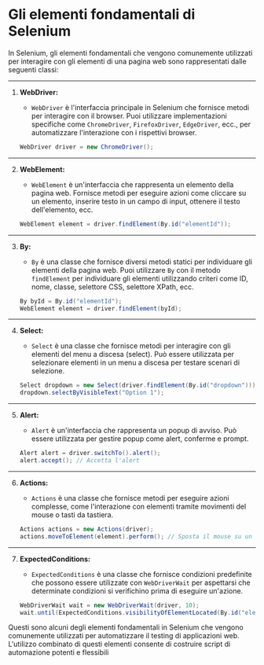 # Gli elementi fondamentali di Selenium

In Selenium, gli elementi fondamentali che vengono comunemente utilizzati per interagire con gli elementi di una pagina web sono rappresentati dalle seguenti classi:

---

1. **WebDriver:**
   - `WebDriver` è l'interfaccia principale in Selenium che fornisce metodi per interagire con il browser. Puoi utilizzare implementazioni specifiche come `ChromeDriver`, `FirefoxDriver`, `EdgeDriver`, ecc., per automatizzare l'interazione con i rispettivi browser.

   ```java
   WebDriver driver = new ChromeDriver();
   ```

---

2. **WebElement:**
   - `WebElement` è un'interfaccia che rappresenta un elemento della pagina web. Fornisce metodi per eseguire azioni come cliccare su un elemento, inserire testo in un campo di input, ottenere il testo dell'elemento, ecc.

   ```java
   WebElement element = driver.findElement(By.id("elementId"));
   ```

---

3. **By:**
   - `By` è una classe che fornisce diversi metodi statici per individuare gli elementi della pagina web. Puoi utilizzare `By` con il metodo `findElement` per individuare gli elementi utilizzando criteri come ID, nome, classe, selettore CSS, selettore XPath, ecc.

   ```java
   By byId = By.id("elementId");
   WebElement element = driver.findElement(byId);
   ```

---

4. **Select:**
   - `Select` è una classe che fornisce metodi per interagire con gli elementi del menu a discesa (select). Può essere utilizzata per selezionare elementi in un menu a discesa per testare scenari di selezione.

   ```java
   Select dropdown = new Select(driver.findElement(By.id("dropdown")));
   dropdown.selectByVisibleText("Option 1");
   ```

---

5. **Alert:**
   - `Alert` è un'interfaccia che rappresenta un popup di avviso. Può essere utilizzata per gestire popup come alert, conferme e prompt.

   ```java
   Alert alert = driver.switchTo().alert();
   alert.accept(); // Accetta l'alert
   ```

---

6. **Actions:**
   - `Actions` è una classe che fornisce metodi per eseguire azioni complesse, come l'interazione con elementi tramite movimenti del mouse o tasti da tastiera.

   ```java
   Actions actions = new Actions(driver);
   actions.moveToElement(element).perform(); // Sposta il mouse su un elemento
   ```

---

7. **ExpectedConditions:**
   - `ExpectedConditions` è una classe che fornisce condizioni predefinite che possono essere utilizzate con `WebDriverWait` per aspettarsi che determinate condizioni si verifichino prima di eseguire un'azione.

   ```java
   WebDriverWait wait = new WebDriverWait(driver, 10);
   wait.until(ExpectedConditions.visibilityOfElementLocated(By.id("elementId")));
   ```

Questi sono alcuni degli elementi fondamentali in Selenium che vengono comunemente utilizzati per automatizzare il testing di applicazioni web. L'utilizzo combinato di questi elementi consente di costruire script di automazione potenti e flessibili
